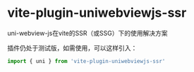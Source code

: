 # vite-plugin-uniwebviewjs-ssr
uni-webview-js在vite的SSR（或SSG）下的使用解决方案

插件仍处于测试版，如需使用，可以这样引入：

```js
import { uni } from 'vite-plugin-uniwebviewjs-ssr'
```